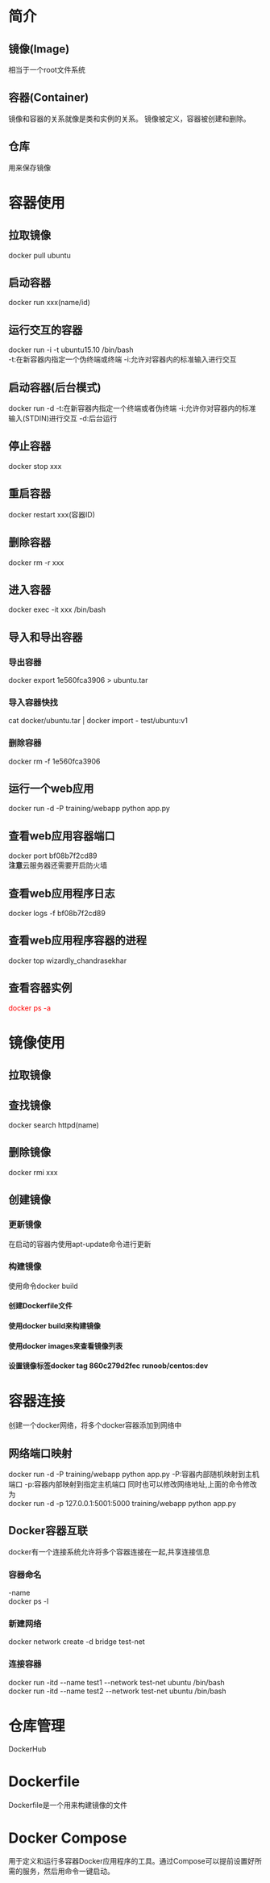 # 简介
## 镜像(Image)
相当于一个root文件系统
## 容器(Container)
镜像和容器的关系就像是类和实例的关系。
镜像被定义，容器被创建和删除。
## 仓库
用来保存镜像
# 容器使用
## 拉取镜像
docker pull ubuntu
## 启动容器
docker run xxx(name/id)
## 运行交互的容器
docker run -i -t ubuntu15.10 /bin/bash   
-t:在新容器内指定一个伪终端或终端
-i:允许对容器内的标准输入进行交互
## 启动容器(后台模式)
docker run -d
-t:在新容器内指定一个终端或者伪终端
-i:允许你对容器内的标准输入(STDIN)进行交互
-d:后台运行
## 停止容器
docker stop xxx
## 重启容器
docker restart xxx(容器ID)
## 删除容器
docker rm -r xxx
## 进入容器
docker exec -it xxx /bin/bash
## 导入和导出容器
### 导出容器 
docker export 1e560fca3906 > ubuntu.tar
### 导入容器快找
cat docker/ubuntu.tar | docker import - test/ubuntu:v1
### 删除容器
docker rm -f 1e560fca3906
## 运行一个web应用
docker run -d -P training/webapp python app.py
## 查看web应用容器端口
docker port bf08b7f2cd89  
**注意**云服务器还需要开启防火墙
## 查看web应用程序日志
docker logs -f bf08b7f2cd89
## 查看web应用程序容器的进程
docker top wizardly_chandrasekhar
## 查看容器实例
<font color="red">docker ps -a</font>    

# 镜像使用
## 拉取镜像
## 查找镜像
docker search httpd(name)
## 删除镜像
docker rmi xxx
## 创建镜像
### 更新镜像
在启动的容器内使用apt-update命令进行更新
### 构建镜像
使用命令docker build
#### 创建Dockerfile文件
#### 使用docker build来构建镜像
#### 使用docker images来查看镜像列表
#### 设置镜像标签docker tag 860c279d2fec runoob/centos:dev
# 容器连接
创建一个docker网络，将多个docker容器添加到网络中
## 网络端口映射
docker run -d -P training/webapp python app.py 
-P:容器内部随机映射到主机端口
-p:容器内部映射到指定主机端口
同时也可以修改网络地址,上面的命令修改为  
docker run -d -p 127.0.0.1:5001:5000 training/webapp python app.py
## Docker容器互联
docker有一个连接系统允许将多个容器连接在一起,共享连接信息
### 容器命名
-name  
docker ps -l  
### 新建网络
 docker network create -d bridge test-net 
### 连接容器
docker run -itd --name test1 --network test-net ubuntu /bin/bash  
docker run -itd --name test2 --network test-net ubuntu /bin/bash 
# 仓库管理
DockerHub
# Dockerfile
Dockerfile是一个用来构建镜像的文件
# Docker Compose
用于定义和运行多容器Docker应用程序的工具。通过Compose可以提前设置好所需的服务，然后用命令一键启动。

